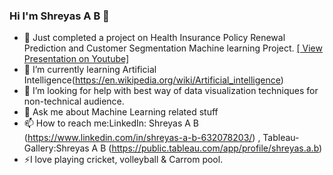 ### Hi I'm Shreyas A B 👋


- 🔭 Just completed a project on Health Insurance Policy Renewal Prediction and Customer Segmentation Machine learning Project.
       [[ View Presentation on Youtube]](https://www.youtube.com/watch?v=9Ymq7WSuXDE)
- 🌱 I’m currently learning Artificial Intelligence(https://en.wikipedia.org/wiki/Artificial_intelligence)
- 🤔 I’m looking for help with best way of data visualization techniques for non-technical audience.
- 💬 Ask me about Machine Learning related stuff
- 📫 How to reach me:LinkedIn: Shreyas A B (https://www.linkedin.com/in/shreyas-a-b-632078203/) , Tableau-Gallery:Shreyas A B (https://public.tableau.com/app/profile/shreyas.a.b)
- ⚡I love playing cricket, volleyball & Carrom pool.

